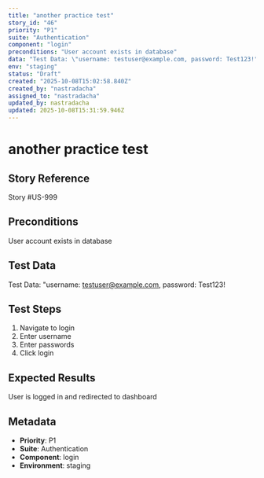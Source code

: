 ```yaml
---
title: "another practice test"
story_id: "46"
priority: "P1"
suite: "Authentication"
component: "login"
preconditions: "User account exists in database"
data: "Test Data: \"username: testuser@example.com, password: Test123!"
env: "staging"
status: "Draft"
created: "2025-10-08T15:02:58.840Z"
created_by: "nastradacha"
assigned_to: "nastradacha"
updated_by: nastradacha
updated: 2025-10-08T15:31:59.946Z
---
```

# another practice test

## Story Reference
Story #US-999

## Preconditions
User account exists in database


## Test Data
Test Data: "username: testuser@example.com, password: Test123!


## Test Steps
1. Navigate to login
2. Enter username
3. Enter passwords
4. Click login

## Expected Results
User is logged in and redirected to dashboard

## Metadata
- **Priority**: P1
- **Suite**: Authentication
- **Component**: login
- **Environment**: staging
